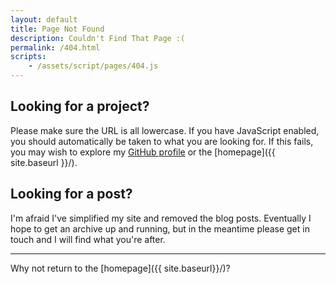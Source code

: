```yaml
---
layout: default
title: Page Not Found
description: Couldn't Find That Page :(
permalink: /404.html
scripts:
    - /assets/script/pages/404.js
---
```


## Looking for a project?
Please make sure the URL is all lowercase. If you have JavaScript enabled, you should automatically be taken to what you are looking for. If this fails, you may wish to explore my [GitHub profile](https://github.com/itsmeimtom) or the [homepage]({{ site.baseurl }}/).

## Looking for a post?
I'm afraid I've simplified my site and removed the blog posts. Eventually I hope to get an archive up and running, but in the meantime please get in touch and I will find what you're after.

---

Why not return to the [homepage]({{ site.baseurl}}/)?